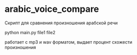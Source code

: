 # arabic_voice_compare
Скрипт для сравнения произношения арабской речи

python main.py file1 file2

работает с mp3 и wav форматом, выдает процент схожести произношения
